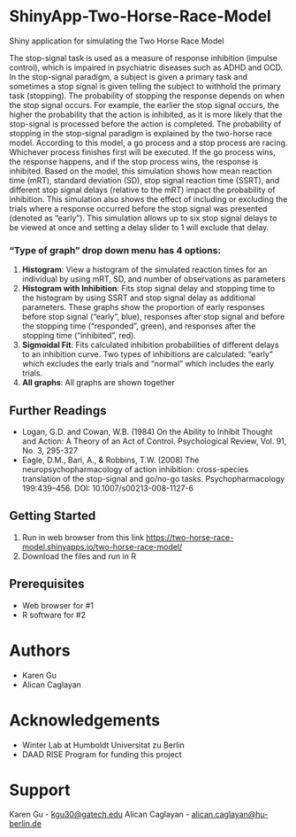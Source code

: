 # ShinyApp-Two-Horse-Race-Model
Shiny application for simulating the Two Horse Race Model

The stop-signal task is used as a measure of response inhibition (impulse control), which is impaired in psychiatric diseases such as ADHD and OCD. In the stop-signal paradigm, a subject is given a primary task and sometimes a stop signal is given telling the subject to withhold the primary task (stopping). The probability of stopping the response depends on when the stop signal occurs. For example, the earlier the stop signal occurs, the higher the probability that the action is inhibited, as it is more likely that the stop-signal is processed before the action is completed. The probability of stopping in the stop-signal paradigm is explained by the two-horse race model. According to this model, a go process and a stop process are racing. Whichever process finishes first will be executed. If the go process wins, the response happens, and if the stop process wins, the response is inhibited. 
Based on the model, this simulation shows how mean reaction time (mRT), standard deviation (SD), stop signal reaction time (SSRT), and different stop signal delays (relative to the mRT) impact the probability of inhibition. This simulation also shows the effect of including or excluding the trials where a response occurred before the stop signal was presented (denoted as “early”). This simulation allows up to six stop signal delays to be viewed at once and setting a delay slider to 1 will exclude that delay.

### “Type of graph” drop down menu has 4 options:
1. **Histogram**: View a histogram of the simulated reaction times for an individual by using mRT, SD, and number of observations as parameters
2. **Histogram with Inhibition**: Fits stop signal delay and stopping time to the histogram by using SSRT and stop signal delay as additional parameters. These graphs show the proportion of early responses before stop signal (“early”, blue), responses after stop signal and before the stopping time (“responded”, green), and responses after the stopping time (“inhibited”, red). 
3. **Sigmoidal Fit**: Fits calculated inhibition probabilities of different delays to an inhibition curve. Two types of inhibitions are calculated: “early” which excludes the early trials and “normal” which includes the early trials. 
4. **All graphs**: All graphs are shown together 

## Further Readings
* Logan, G.D. and Cowan, W.B. (1984) On the Ability to Inhibit Thought and Action: A Theory of an Act of Control. Psychological Review, Vol. 91, No. 3, 295-327
* Eagle, D.M., Bari, A., & Robbins, T.W. (2008) The neuropsychopharmacology of action inhibition: cross-species translation of the stop-signal and go/no-go tasks. Psychopharmacology 199:439–456. DOI: 10.1007/s00213-008-1127-6

## Getting Started
1. Run in web browser from this link
https://two-horse-race-model.shinyapps.io/two-horse-race-model/
2. Download the files and run in R

## Prerequisites
* Web browser for #1
* R software for #2

# Authors
* Karen Gu 
* Alican Caglayan

# Acknowledgements
* Winter Lab at Humboldt Universitat zu Berlin
* DAAD RISE Program for funding this project

# Support
Karen Gu - kgu30@gatech.edu
Alican Caglayan - alican.caglayan@hu-berlin.de

